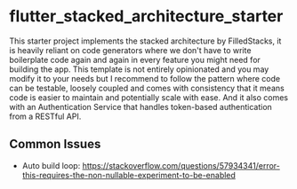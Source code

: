 # flutter_stacked_architecture_starter

This starter project implements the stacked architecture by FilledStacks, it is heavily reliant on code generators where we don't have to write boilerplate code again and again in every feature you might need for building the app. This template is not entirely opinionated and you may modify it to your needs but I recommend to follow the pattern where code can be testable, loosely coupled and comes with consistency that it means code is easier to maintain and potentially scale with ease. And it also comes with an Authentication Service that handles token-based authentication from a RESTful API.

## Common Issues 

- Auto build loop: https://stackoverflow.com/questions/57934341/error-this-requires-the-non-nullable-experiment-to-be-enabled